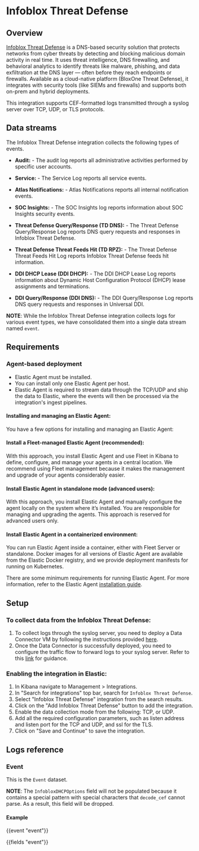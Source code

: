 # Infoblox Threat Defense

## Overview

[Infoblox Threat Defense](https://www.infoblox.com/products/threat-defense/) is a DNS-based security solution that protects networks from cyber threats by detecting and blocking malicious domain activity in real time. It uses threat intelligence, DNS firewalling, and behavioral analytics to identify threats like malware, phishing, and data exfiltration at the DNS layer — often before they reach endpoints or firewalls. Available as a cloud-native platform (BloxOne Threat Defense), it integrates with security tools (like SIEMs and firewalls) and supports both on-prem and hybrid deployments.

This integration supports CEF-formatted logs transmitted through a syslog server over TCP, UDP, or TLS protocols.

## Data streams

The Infoblox Threat Defense integration collects the following types of events.

- **Audit:** - The audit log reports all administrative activities performed by specific user accounts.

- **Service:** - The Service Log reports all service events.

- **Atlas Notifications:** - Atlas Notifications reports all internal notification events.

- **SOC Insights:** - The SOC Insights log reports information about SOC Insights security events.

- **Threat Defense Query/Response (TD DNS):** - The Threat Defense Query/Response Log reports DNS query requests and responses in Infoblox Threat Defense.

- **Threat Defense Threat Feeds Hit (TD RPZ):** - The Threat Defense Threat Feeds Hit Log reports Infoblox Threat Defense feeds hit information.

- **DDI DHCP Lease (DDI DHCP):** - The DDI DHCP Lease Log reports information about Dynamic Host Configuration Protocol (DHCP) lease assignments and terminations.

- **DDI Query/Response (DDI DNS):** - The DDI Query/Response Log reports DNS query requests and responses in Universal DDI.

**NOTE**: While the Infoblox Threat Defense integration collects logs for various event types, we have consolidated them into a single data stream named `event`.

## Requirements

### Agent-based deployment

- Elastic Agent must be installed.
- You can install only one Elastic Agent per host.
- Elastic Agent is required to stream data through the TCP/UDP and ship the data to Elastic, where the events will then be processed via the integration's ingest pipelines.

#### Installing and managing an Elastic Agent:

You have a few options for installing and managing an Elastic Agent:

#### Install a Fleet-managed Elastic Agent (recommended):

With this approach, you install Elastic Agent and use Fleet in Kibana to define, configure, and manage your agents in a central location. We recommend using Fleet management because it makes the management and upgrade of your agents considerably easier.

#### Install Elastic Agent in standalone mode (advanced users):

With this approach, you install Elastic Agent and manually configure the agent locally on the system where it’s installed. You are responsible for managing and upgrading the agents. This approach is reserved for advanced users only.

#### Install Elastic Agent in a containerized environment:

You can run Elastic Agent inside a container, either with Fleet Server or standalone. Docker images for all versions of Elastic Agent are available from the Elastic Docker registry, and we provide deployment manifests for running on Kubernetes.

There are some minimum requirements for running Elastic Agent. For more information, refer to the Elastic Agent [installation guide](https://www.elastic.co/guide/en/fleet/current/elastic-agent-installation.html).

## Setup

### To collect data from the Infoblox Threat Defense:

1. To collect logs through the syslog server, you need to deploy a Data Connector VM by following the instructions provided [here](https://docs.infoblox.com/space/BloxOneCloud/35429862/Deploying+the+Data+Connector+Solution).
2. Once the Data Connector is successfully deployed, you need to configure the traffic flow to forward logs to your syslog server. Refer to this [link](https://docs.infoblox.com/space/BloxOneCloud/35397475/Configuring+Traffic+Flows) for guidance.

### Enabling the integration in Elastic:

1. In Kibana navigate to Management > Integrations.
2. In "Search for integrations" top bar, search for `Infoblox Threat Defense`.
3. Select "Infoblox Threat Defense" integration from the search results.
4. Click on the "Add Infoblox Threat Defense" button to add the integration.
5. Enable the data collection mode from the following: TCP, or UDP.
6. Add all the required configuration parameters, such as listen address and listen port for the TCP and UDP, and ssl for the TLS.
8. Click on "Save and Continue" to save the integration.

## Logs reference

### Event

This is the `Event` dataset.

**NOTE**: The `InfobloxDHCPOptions` field will not be populated because it contains a special pattern with special characters that `decode_cef` cannot parse. As a result, this field will be dropped.

#### Example

{{event "event"}}

{{fields "event"}}

